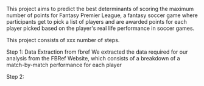This project aims to predict the best determinants of scoring the maximum number of points for Fantasy Premier League, a fantasy soccer game where participants get to pick a list of players and are awarded points for each player picked based on the player's real life performance in soccer games.

This project consists of xxx number of steps.

Step 1: Data Extraction from fbref
We extracted the data required for our analysis from the FBRef Website, which consists of a breakdown of a match-by-match performance for each player

Step 2:
